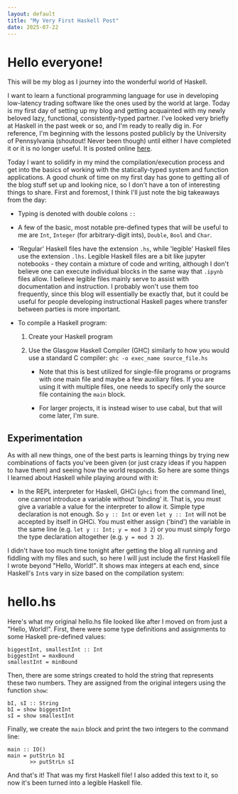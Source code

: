 ```yaml
---
layout: default
title: "My Very First Haskell Post"
date: 2025-07-22
---
```


# Hello everyone! 

This will be my blog as I journey into the wonderful world of Haskell.

I want to learn a functional programming language for use in developing low-latency trading software like the ones used by the world at large. Today is my first day of setting up my blog and getting acquainted with my newly beloved lazy, functional, consistently-typed partner. I've looked very briefly at Haskell in the past week or so, and I'm ready to really dig in. For reference, I'm beginning with the lessons posted publicly by the University of Pennsylvania (shoutout! Never been though) until either I have completed it or it is no longer useful. It is posted online [here](https://www.cis.upenn.edu/~cis1940/spring13/).

Today I want to solidify in my mind the compilation/execution process and get into the basics of working with the statically-typed system and function applications. A good chunk of time on my first day has gone to getting all of the blog stuff set up and looking nice, so I don't have a ton of interesting things to share. First and foremost, I think I'll just note the big takeaways from the day:

- Typing is denoted with double colons `::`

- A few of the basic, most notable pre-defined types that will be useful to me are `Int`, `Integer` (for arbitrary-digit ints), `Double`, `Bool` and `Char`.

- 'Regular' Haskell files have the extension `.hs`, while 'legible' Haskell files use the extension `.lhs`. Legible Haskell files are a bit like jupyter notebooks - they contain a mixture of code and writing, although I don't believe one can execute individual blocks in the same way that `.ipynb` files allow. I believe legible files mainly serve to assist with documentation and instruction. I probably won't use them too frequently, since this blog will essentially be exactly that, but it could be useful for people developing instructional Haskell pages where transfer between parties is more important.

- To compile a Haskell program:

    1. Create your Haskell program 

    2. Use the Glasgow Haskell Compiler (GHC) similarly to how you would use a standard C compiler: `ghc -o exec_name source_file.hs`

        - Note that this is best utilized for single-file programs or programs with one main file and maybe a few auxiliary files. If you are using it with multiple files, one needs to specify only the source file containing the `main` block.

        - For larger projects, it is instead wiser to use cabal, but that will come later, I'm sure.

## Experimentation

As with all new things, one of the best parts is learning things by trying new combinations of facts you've been given (or just crazy ideas if you happen to have them) and seeing how the world responds. So here are some things I learned about Haskell while playing around with it:

- In the REPL interpreter for Haskell, GHCi (`ghci` from the command line), one cannot introduce a variable without 'binding' it. That is, you must give a variable a value for the interpreter to allow it. Simple type declaration is not enough. So `y :: Int` or even `let y :: Int` will not be accepted by itself in GHCi. You must either assign ('bind') the variable in the same line (e.g. `let y :: Int; y = mod 3 2`) or you must simply forgo the type declaration altogether (e.g. `y = mod 3 2`).

I didn't have too much time tonight after getting the blog all running and fiddling with my files and such, so here I will just include the first Haskell file I wrote beyond "Hello, World!". It shows max integers at each end, since Haskell's `Int`s vary in size based on the compilation system:

# hello.hs

Here's what my original hello.hs file looked like after I moved on from just a "Hello, World!". First, there were some type definitions and assignments to some Haskell pre-defined values:

```
biggestInt, smallestInt :: Int
biggestInt = maxBound
smallestInt = minBound
```

Then, there are some strings created to hold the string that represents these two numbers. They are assigned from the original integers using the function `show`:

```
bI, sI :: String
bI = show biggestInt
sI = show smallestInt
```

Finally, we create the `main` block and print the two integers to the command line:

```
main :: IO()
main = putStrLn bI
       >> putStrLn sI
```

And that's it! That was my first Haskell file! I also added this text to it, so now it's been turned into a legible Haskell file.